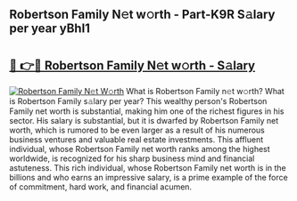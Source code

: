 ## Robertson Family N𝚎t w𝚘rth - Part-K9R S𝚊lary per year yBhI1

# <h2><a href="http://gc39pz.nevu.top/?p=Robertson+Family">🔗 👉🔴 Robertson Family N𝚎t w𝚘rth - S𝚊lary</a></h2>

[![Robertson Family N𝚎t W𝚘rth](https://i.imgur.com/Oavwk0R.jpeg)](http://gc39pz.nevu.top/?p=Robertson+Family)
What is Robertson Family n𝚎t w𝚘rth? What is Robertson Family s𝚊lary per year?
This wealthy person's Robertson Family net worth is substantial, making him one of the richest figures in his sector. His salary is substantial, but it is dwarfed by Robertson Family net worth, which is rumored to be even larger as a result of his numerous business ventures and valuable real estate investments. This affluent individual, whose Robertson Family net worth ranks among the highest worldwide, is recognized for his sharp business mind and financial astuteness. This rich individual, whose Robertson Family net worth is in the billions and who earns an impressive salary, is a prime example of the force of commitment, hard work, and financial acumen.
